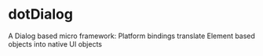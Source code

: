 dotDialog
=========

A Dialog based micro framework: Platform bindings translate Element based objects into native UI objects